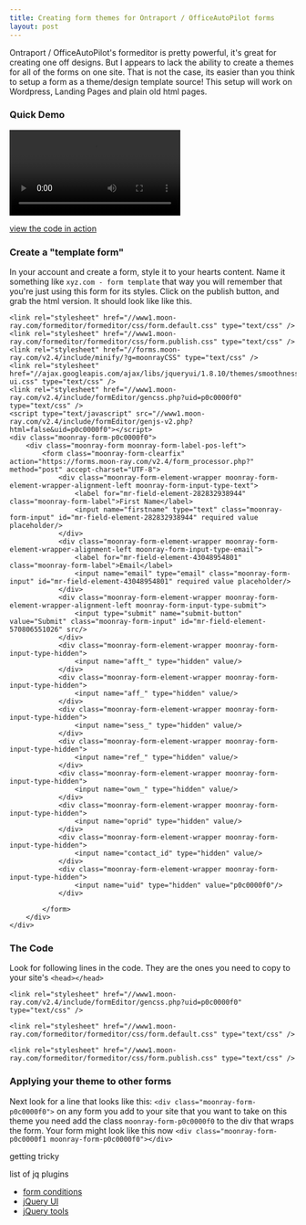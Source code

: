```yaml
---
title: Creating form themes for Ontraport / OfficeAutoPilot forms
layout: post
---
```



Ontraport / OfficeAutoPilot's formeditor is pretty powerful, it's great for creating one off designs. But I appears to lack the ability to create a themes for all of the forms on one site. That is not the case, its easier than you think to setup a form as a theme/design template source! This setup will work on Wordpress, Landing Pages and plain old html pages.

### Quick Demo

<video controls="controls"><source src="/media/2013-07-25-creating-form-themes-with-ontraport-formeditor/setting-up-form-theme-with-ontraport.mp4" type="video/mp4" /><source src="/media/2013-07-25-creating-form-themes-with-ontraport-formeditor/setting-up-form-theme-with-ontraport.webm" type="video/webm" />Your browser does not support the <code>video</code> element.</video>

[view the code in action](/demos/2013-07-25-creating-form-themes-with-ontraport-formeditor)

### Create a "template form"

In your account and create a form, style it to your hearts content. Name it something like `xyz.com - form template` that way you will remember that you're just using this form for its styles. Click on the publish button, and grab the html version.  It should look like like this.



	<link rel="stylesheet" href="//www1.moon-ray.com/formeditor/formeditor/css/form.default.css" type="text/css" />
	<link rel="stylesheet" href="//www1.moon-ray.com/formeditor/formeditor/css/form.publish.css" type="text/css" />
	<link rel="stylesheet" href="//forms.moon-ray.com/v2.4/include/minify/?g=moonrayCSS" type="text/css" />
	<link rel="stylesheet" href="//ajax.googleapis.com/ajax/libs/jqueryui/1.8.10/themes/smoothness/jquery-ui.css" type="text/css" />
	<link rel="stylesheet" href="//www1.moon-ray.com/v2.4/include/formEditor/gencss.php?uid=p0c0000f0" type="text/css" />
	<script type="text/javascript" src="//www1.moon-ray.com/v2.4/include/formEditor/genjs-v2.php?html=false&uid=p0c0000f0"></script>
	<div class="moonray-form-p0c0000f0">
	    <div class="moonray-form moonray-form-label-pos-left">
	        <form class="moonray-form-clearfix" action="https://forms.moon-ray.com/v2.4/form_processor.php?" method="post" accept-charset="UTF-8">
	            <div class="moonray-form-element-wrapper moonray-form-element-wrapper-alignment-left moonray-form-input-type-text">
	                <label for="mr-field-element-282832938944" class="moonray-form-label">First Name</label>
	                <input name="firstname" type="text" class="moonray-form-input" id="mr-field-element-282832938944" required value placeholder/>
	            </div>
	            <div class="moonray-form-element-wrapper moonray-form-element-wrapper-alignment-left moonray-form-input-type-email">
	                <label for="mr-field-element-43048954801" class="moonray-form-label">Email</label>
	                <input name="email" type="email" class="moonray-form-input" id="mr-field-element-43048954801" required value placeholder/>
	            </div>
	            <div class="moonray-form-element-wrapper moonray-form-element-wrapper-alignment-left moonray-form-input-type-submit">
	                <input type="submit" name="submit-button" value="Submit" class="moonray-form-input" id="mr-field-element-570806551026" src/>
	            </div>
	            <div class="moonray-form-element-wrapper moonray-form-input-type-hidden">
	                <input name="afft_" type="hidden" value/>
	            </div>
	            <div class="moonray-form-element-wrapper moonray-form-input-type-hidden">
	                <input name="aff_" type="hidden" value/>
	            </div>
	            <div class="moonray-form-element-wrapper moonray-form-input-type-hidden">
	                <input name="sess_" type="hidden" value/>
	            </div>
	            <div class="moonray-form-element-wrapper moonray-form-input-type-hidden">
	                <input name="ref_" type="hidden" value/>
	            </div>
	            <div class="moonray-form-element-wrapper moonray-form-input-type-hidden">
	                <input name="own_" type="hidden" value/>
	            </div>
	            <div class="moonray-form-element-wrapper moonray-form-input-type-hidden">
	                <input name="oprid" type="hidden" value/>
	            </div>
	            <div class="moonray-form-element-wrapper moonray-form-input-type-hidden">
	                <input name="contact_id" type="hidden" value/>
	            </div>
	            <div class="moonray-form-element-wrapper moonray-form-input-type-hidden">
	                <input name="uid" type="hidden" value="p0c0000f0"/>
	            </div>
	
	        </form>
	    </div>
	</div>


### The Code
Look for following lines in the code. They are the ones you need to copy to your site's `<head></head>`

`<link rel="stylesheet" href="//www1.moon-ray.com/v2.4/include/formEditor/gencss.php?uid=p0c0000f0" type="text/css" />`

`<link rel="stylesheet" href="//www1.moon-ray.com/formeditor/formeditor/css/form.default.css" type="text/css" />`

`<link rel="stylesheet" href="//www1.moon-ray.com/formeditor/formeditor/css/form.publish.css" type="text/css" />`

### Applying your theme to other forms
Next look for a line that looks like this: `<div class="moonray-form-p0c0000f0">` on any form you add to your site that you want to take on this theme you need add the class `moonray-form-p0c0000f0` to the div that wraps the form. Your form might look like this now
`<div class="moonray-form-p0c0000f1 moonray-form-p0c0000f0"></div>`




getting tricky

list of jq plugins
* [form conditions](https://github.com/jebaird/formConditons) 
* [jQuery UI](http://jqueryui.com)
* [jQuery tools](http://jquerytools.org/)

